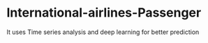 # International-airlines-Passenger
It uses Time series analysis and deep learning for better prediction
